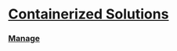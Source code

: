 # [Containerized Solutions](https://learn.microsoft.com/en-us/training/paths/az-204-implement-iaas-solutions/)

### [Manage](https://learn.microsoft.com/en-us/training/modules/publish-container-image-to-azure-container-registry/)

